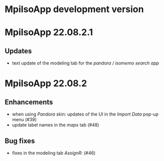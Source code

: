 # MpiIsoApp development version

# MpiIsoApp 22.08.2.1

## Updates

- text update of the modeling tab for the _pandora / isomemo search app_

# MpiIsoApp 22.08.2

## Enhancements
- when using _Pandora_ skin: updates of the UI in the _Import Data_ pop-up menu (#39)
- update label names in the _maps_ tab (#48)

## Bug fixes

- fixes in the modeling tab _AssignR_: (#46)
